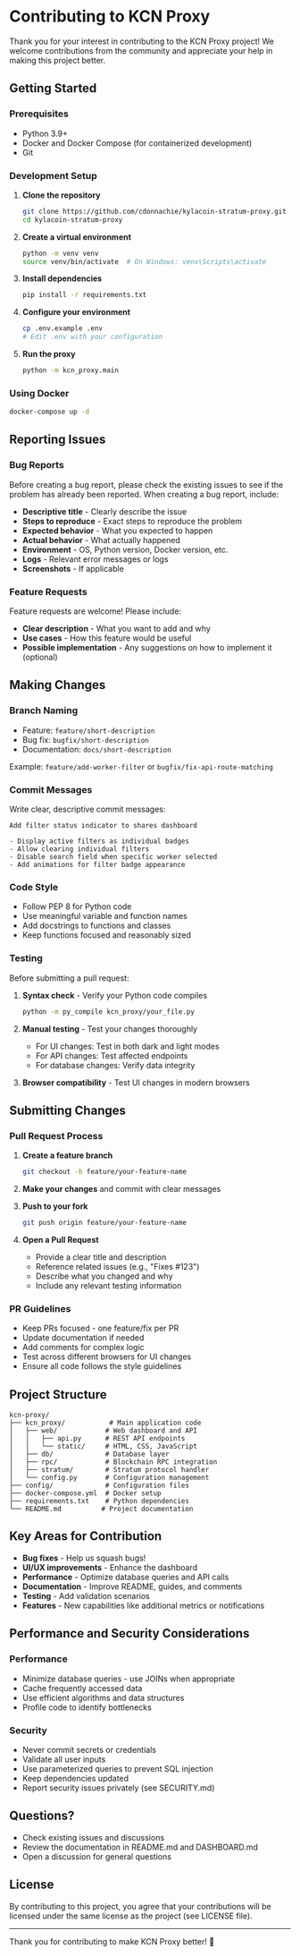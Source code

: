 # Contributing to KCN Proxy

Thank you for your interest in contributing to the KCN Proxy project! We welcome contributions from the community and appreciate your help in making this project better.

## Getting Started

### Prerequisites

- Python 3.9+
- Docker and Docker Compose (for containerized development)
- Git

### Development Setup

1. **Clone the repository**
   ```bash
   git clone https://github.com/cdonnachie/kylacoin-stratum-proxy.git
   cd kylacoin-stratum-proxy
   ```

2. **Create a virtual environment**
   ```bash
   python -m venv venv
   source venv/bin/activate  # On Windows: venv\Scripts\activate
   ```

3. **Install dependencies**
   ```bash
   pip install -r requirements.txt
   ```

4. **Configure your environment**
   ```bash
   cp .env.example .env
   # Edit .env with your configuration
   ```

5. **Run the proxy**
   ```bash
   python -m kcn_proxy.main
   ```

### Using Docker

```bash
docker-compose up -d
```

## Reporting Issues

### Bug Reports

Before creating a bug report, please check the existing issues to see if the problem has already been reported. When creating a bug report, include:

- **Descriptive title** - Clearly describe the issue
- **Steps to reproduce** - Exact steps to reproduce the problem
- **Expected behavior** - What you expected to happen
- **Actual behavior** - What actually happened
- **Environment** - OS, Python version, Docker version, etc.
- **Logs** - Relevant error messages or logs
- **Screenshots** - If applicable

### Feature Requests

Feature requests are welcome! Please include:

- **Clear description** - What you want to add and why
- **Use cases** - How this feature would be useful
- **Possible implementation** - Any suggestions on how to implement it (optional)

## Making Changes

### Branch Naming

- Feature: `feature/short-description`
- Bug fix: `bugfix/short-description`
- Documentation: `docs/short-description`

Example: `feature/add-worker-filter` or `bugfix/fix-api-route-matching`

### Commit Messages

Write clear, descriptive commit messages:

```
Add filter status indicator to shares dashboard

- Display active filters as individual badges
- Allow clearing individual filters
- Disable search field when specific worker selected
- Add animations for filter badge appearance
```

### Code Style

- Follow PEP 8 for Python code
- Use meaningful variable and function names
- Add docstrings to functions and classes
- Keep functions focused and reasonably sized

### Testing

Before submitting a pull request:

1. **Syntax check** - Verify your Python code compiles
   ```bash
   python -m py_compile kcn_proxy/your_file.py
   ```

2. **Manual testing** - Test your changes thoroughly
   - For UI changes: Test in both dark and light modes
   - For API changes: Test affected endpoints
   - For database changes: Verify data integrity

3. **Browser compatibility** - Test UI changes in modern browsers

## Submitting Changes

### Pull Request Process

1. **Create a feature branch**
   ```bash
   git checkout -b feature/your-feature-name
   ```

2. **Make your changes** and commit with clear messages

3. **Push to your fork**
   ```bash
   git push origin feature/your-feature-name
   ```

4. **Open a Pull Request**
   - Provide a clear title and description
   - Reference related issues (e.g., "Fixes #123")
   - Describe what you changed and why
   - Include any relevant testing information

### PR Guidelines

- Keep PRs focused - one feature/fix per PR
- Update documentation if needed
- Add comments for complex logic
- Test across different browsers for UI changes
- Ensure all code follows the style guidelines

## Project Structure

```
kcn-proxy/
├── kcn_proxy/           # Main application code
│   ├── web/            # Web dashboard and API
│   │   ├── api.py      # REST API endpoints
│   │   └── static/     # HTML, CSS, JavaScript
│   ├── db/             # Database layer
│   ├── rpc/            # Blockchain RPC integration
│   ├── stratum/        # Stratum protocol handler
│   └── config.py       # Configuration management
├── config/             # Configuration files
├── docker-compose.yml  # Docker setup
├── requirements.txt    # Python dependencies
└── README.md          # Project documentation
```

## Key Areas for Contribution

- **Bug fixes** - Help us squash bugs!
- **UI/UX improvements** - Enhance the dashboard
- **Performance** - Optimize database queries and API calls
- **Documentation** - Improve README, guides, and comments
- **Testing** - Add validation scenarios
- **Features** - New capabilities like additional metrics or notifications

## Performance and Security Considerations

### Performance

- Minimize database queries - use JOINs when appropriate
- Cache frequently accessed data
- Use efficient algorithms and data structures
- Profile code to identify bottlenecks

### Security

- Never commit secrets or credentials
- Validate all user inputs
- Use parameterized queries to prevent SQL injection
- Keep dependencies updated
- Report security issues privately (see SECURITY.md)

## Questions?

- Check existing issues and discussions
- Review the documentation in README.md and DASHBOARD.md
- Open a discussion for general questions

## License

By contributing to this project, you agree that your contributions will be licensed under the same license as the project (see LICENSE file).

---

Thank you for contributing to make KCN Proxy better! 🚀
